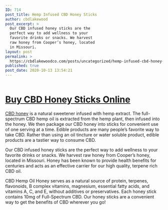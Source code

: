 ```yaml
---
ID: 714
post_title: Hemp Infused CBD Honey Sticks
author: cbdlakewood
post_excerpt: >
  Our CBD infused honey sticks are the
  perfect way to add wellness to your
  favorite drinks or snacks. We harvest
  raw honey from Cooper’s honey, located
  in Missouri.
layout: post
permalink: >
  https://cbdlakewoodco.com/posts/uncategorized/hemp-infused-cbd-honey-sticks/
published: true
post_date: 2020-10-13 13:54:21
---
```

<!-- wp:image {"id":715,"sizeSlug":"large"} -->
<figure class="wp-block-image size-large"><a href="https://cbdamericanshaman.com/lakewood/cbd-honey-sticks"><img src="https://cbdlakewoodco.com/wp-content/uploads/2020/10/cbd-honey-sticks-576x1024.jpg" alt="" class="wp-image-715"/></a></figure>
<!-- /wp:image -->

<!-- wp:heading {"level":1} -->
<h1><a href="https://cbdamericanshaman.com/lakewood/cbd-honey-sticks">Buy CBD Honey Sticks Online</a> </h1>
<!-- /wp:heading -->

<!-- wp:paragraph -->
<p><a href="https://cbdamericanshaman.com/lakewood/cbd-honey">CBD honey</a> is a natural sweetener infused with hemp extract. The full-spectrum CBD hemp oil is extracted from the hemp plant, then infused into the honey. We then package our CBD honey into sticks for convenient use of one serving at a time. Edible products are many people’s favorite way to take CBD. Rather than using an oil tincture or water soluble product, edible products are a tastier way to consume CBD. </p>
<!-- /wp:paragraph -->

<!-- wp:paragraph -->
<p>Our CBD infused honey sticks are the perfect way to add wellness to your favorite drinks or snacks. We harvest raw honey from Cooper’s honey, located in Missouri. Honey has been known to provide health benefits for centuries and acts as an effective carrier for our high quality, terpene rich CBD oil. </p>
<!-- /wp:paragraph -->

<!-- wp:paragraph -->
<p>CBD Hemp Oil Honey serves as a natural source of protein, terpenes, flavonoids, B complex vitamins, magnesium, essential fatty acids, and vitamins A, C, and E, without additives or preservatives. Each honey stick contains 10mg of Full-Spectrum CBD. Our honey sticks are a convenient way to get the benefits of CBD wherever you go!</p>
<!-- /wp:paragraph -->